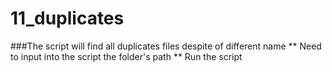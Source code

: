 # 11_duplicates

###The script will find all duplicates files despite of different name
** Need to input into the script the folder's path
** Run the script
